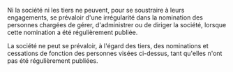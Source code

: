   
 Ni la société ni les tiers ne peuvent, pour se soustraire à leurs engagements, se prévaloir d'une irrégularité dans la nomination des personnes chargées de gérer, d'administrer ou de diriger la société, lorsque cette nomination a été régulièrement publiée.  

  
 La société ne peut se prévaloir, à l'égard des tiers, des nominations et cessations de fonction des personnes visées ci-dessus, tant qu'elles n'ont pas été régulièrement publiées.  
